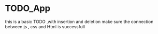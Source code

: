# TODO_App
this is a basic TODO ,with insertion and deletion
make sure the connection between js , css and Html is successfull
